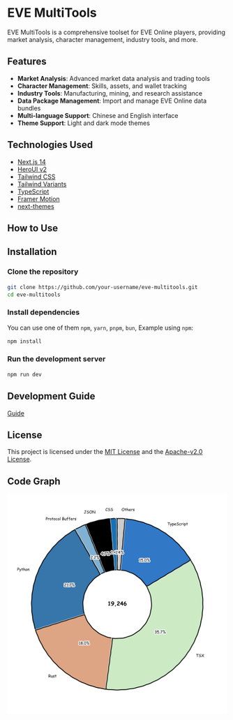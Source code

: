 # EVE MultiTools

EVE MultiTools is a comprehensive toolset for EVE Online players, providing market analysis, character management, industry tools, and more.

## Features

- **Market Analysis**: Advanced market data analysis and trading tools
- **Character Management**: Skills, assets, and wallet tracking
- **Industry Tools**: Manufacturing, mining, and research assistance
- **Data Package Management**: Import and manage EVE Online data bundles
- **Multi-language Support**: Chinese and English interface
- **Theme Support**: Light and dark mode themes

## Technologies Used

- [Next.js 14](https://nextjs.org/docs/getting-started)
- [HeroUI v2](https://heroui.com/)
- [Tailwind CSS](https://tailwindcss.com/)
- [Tailwind Variants](https://tailwind-variants.org)
- [TypeScript](https://www.typescriptlang.org/)
- [Framer Motion](https://www.framer.com/motion/)
- [next-themes](https://github.com/pacocoursey/next-themes)

## How to Use

## Installation

### Clone the repository

```bash
git clone https://github.com/your-username/eve-multitools.git
cd eve-multitools
```

### Install dependencies

You can use one of them `npm`, `yarn`, `pnpm`, `bun`, Example using `npm`:

```bash
npm install
```

### Run the development server

```bash
npm run dev
```

## Development Guide

[Guide](./docs/README.md)

## License

This project is licensed under the [MIT License](LICENSE-MIT)
and the [Apache-v2.0 License](LICENSE-APACHE).

## Code Graph

![code-graph](tokei-chart.png)

